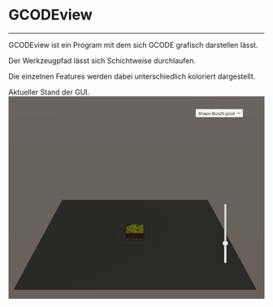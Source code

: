 # GCODEview
----

GCODEview ist ein Program mit dem sich GCODE grafisch darstellen lässt. 

Der Werkzeugpfad lässt sich Schichtweise durchlaufen.

Die einzelnen Features werden dabei unterschiedlich koloriert dargestellt. 

Aktueller Stand der GUI.
![GUI](/Documentation/pictures/dropdown.png)
